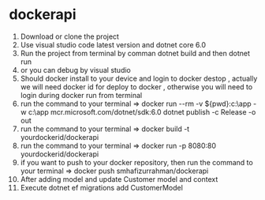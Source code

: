 # dockerapi
1. Download or clone the project 
2. Use visual studio code latest version and dotnet core 6.0
3. Run the project from terminal by comman dotnet build and then dotnet run 
4. or you can debug by visual studio 
5. Should docker install to your device and login to docker destop , actually we will need docker id for deploy to docker , otherwise you will need to login during docker run from terminal 
6. run the command to your terminal => docker run --rm -v ${pwd}:c:\app -w c:\app mcr.microsoft.com/dotnet/sdk:6.0 dotnet publish -c Release -o out
7. run the command to your terminal =>    docker build -t yourdockerid/dockerapi
8. run the command to your terminal =>  docker run -p 8080:80 yourdockerid/dockerapi
9. if you want to push to your docker repository, then run the command to your terminal => docker push smhafizurrahman/dockerapi
10. After adding model and update Customer model and context
 11. Execute dotnet ef migrations add CustomerModel  
